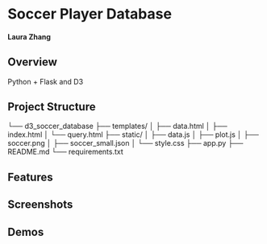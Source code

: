 # Soccer Player Database

#### Laura Zhang

## Overview

Python + Flask and D3

## Project Structure

└── d3_soccer_database
    ├── templates/
    │   ├── data.html
    │   ├── index.html
    │   └── query.html
    ├── static/
    │   ├── data.js
    │   ├── plot.js
    │   ├── soccer.png
    │   ├── soccer_small.json
    │   └── style.css
    ├── app.py
    ├── README.md
    └── requirements.txt

## Features



## Screenshots



## Demos